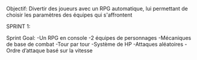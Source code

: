 Objectif: Divertir des joueurs avec un RPG automatique, lui permettant de choisir les paramètres des équipes qui s'affrontent

SPRINT 1:

Sprint Goal:
-Un RPG en console
-2 équipes de personnages
-Mécaniques de base de combat
-Tour par tour
-Système de HP
-Attaques aléatoires
-Ordre d’attaque basé sur la vitesse 


